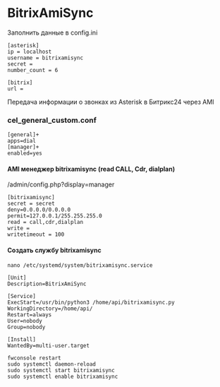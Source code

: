 # BitrixAmiSync

Заполнить данные в config.ini

```
[asterisk]
ip = localhost
username = bitrixamisync
secret = 
number_count = 6

[bitrix]
url = 
```

Передача информации о звонках из Asterisk в Битрикс24 через AMI

### cel_general_custom.conf

```
[general]+
apps=dial
[manager]+
enabled=yes
```

#### AMI менеджер bitrixamisync (read CALL, Cdr, dialplan)

/admin/config.php?display=manager

```
[bitrixamisync]
secret = secret
deny=0.0.0.0/0.0.0.0
permit=127.0.0.1/255.255.255.0
read = call,cdr,dialplan
write = 
writetimeout = 100
```

#### Создать службу bitrixamisync 

```
nano /etc/systemd/system/bitrixamisync.service
```
```
[Unit]
Description=BitrixAmiSync

[Service]
ExecStart=/usr/bin/python3 /home/api/bitrixamisync.py
WorkingDirectory=/home/api/
Restart=always
User=nobody
Group=nobody

[Install]
WantedBy=multi-user.target
```
```
fwconsole restart
sudo systemctl daemon-reload
sudo systemctl start bitrixamisync
sudo systemctl enable bitrixamisync
```
